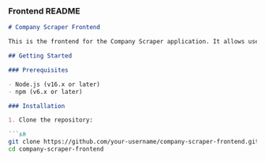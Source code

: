 
### Frontend README

```markdown
# Company Scraper Frontend

This is the frontend for the Company Scraper application. It allows users to view and manage company data scraped by the backend.

## Getting Started

### Prerequisites

- Node.js (v16.x or later)
- npm (v6.x or later)

### Installation

1. Clone the repository:

```sh
git clone https://github.com/your-username/company-scraper-frontend.git
cd company-scraper-frontend
